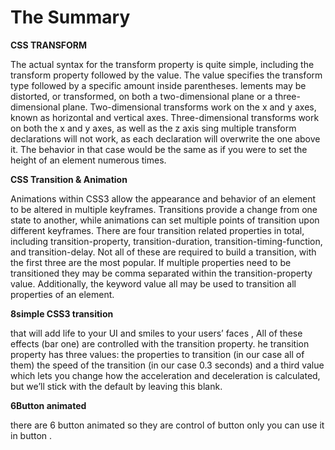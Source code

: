 # The Summary 

**CSS TRANSFORM**

The actual syntax for the transform property is quite simple, including the transform property followed by the value. The value specifies the transform type followed by a specific amount inside parentheses.
lements may be distorted, or transformed, on both a two-dimensional plane or a three-dimensional plane. Two-dimensional transforms work on the x and y axes, known as horizontal and vertical axes. Three-dimensional transforms work on both the x and y axes, as well as the z axis
sing multiple transform declarations will not work, as each declaration will overwrite the one above it. The behavior in that case would be the same as if you were to set the height of an element numerous times.

**CSS Transition & Animation**

Animations within CSS3 allow the appearance and behavior of an element to be altered in multiple keyframes. Transitions provide a change from one state to another, while animations can set multiple points of transition upon different keyframes.
There are four transition related properties in total, including transition-property, transition-duration, transition-timing-function, and transition-delay. Not all of these are required to build a transition, with the first three are the most popular.
If multiple properties need to be transitioned they may be comma separated within the transition-property value. Additionally, the keyword value all may be used to transition all properties of an element.

**8simple CSS3 transition**

that will add life to your UI and smiles to your users’ faces , All of these effects (bar one) are controlled with the transition property. he transition property has three values: the properties to transition (in our case all of them) the speed of the transition (in our case 0.3 seconds) and a third value which lets you change how the acceleration and deceleration is calculated, but we’ll stick with the default by leaving this blank.

**6Button animated**

there are 6 button animated so they are control of button only you can use it in button .
